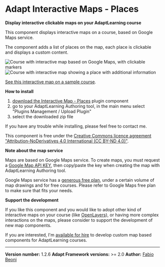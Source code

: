 # Adapt Interactive Maps - Places

**Display interactive clickable maps on your AdaptLearning course**

 <p>This component displays interactive maps on a course, based on Google Maps service.</p>
 <p>The component adds a list of places on the map, each place is clickable and displays a custom content.</p>

<p>
    <img src="http://fabiobeoni.github.io/adapt/docs/map-places.png" alt="Course with interactive map based on Google Maps, with clickable markers" />
    <img src="http://fabiobeoni.github.io/adapt/docs/map-place-visible.png" alt="Course with interactive map showing a place with additional information" />
</p>

<p>
<a href="https://fabiobeoni.github.io/adapt/" target="_blank">See this interactive map on a sample course</a>.
</p>

**How to install**

<ol>
 <li><a href="https://github.com/fabiobeoni/adapt-interactiveMapPlaces/archive/master.zip">download the Interactive Map - Places</a> plugin component</li>
 <li>go to your AdaptLearning Authoring tool, in the main menu select "Plugins Management / Upload Plugin"</li>
 <li>select the downloaded zip file</li>
</ol>

<p>If you have any trouble while installing, please feel free to contact me.</p>

<p>This component is free under the <a href="LICENSE">Creative Commons licence agreement "Attribution-NoDerivatives 4.0 International (CC BY-ND 4.0)"</a>.</p>


**Note about the map service**

<p>Maps are based on Google Maps service. To create maps, you must request a <a href="https://developers.google.com/maps/documentation/javascript/get-api-key" target="_blank">Google Map API KEY</a>, then copy/paste the key
when creating the map with AdaptLearning Authoring tool.</p>
<p>Google Maps service has a <a href="https://developers.google.com/maps/pricing-and-plans/" target="_blank">generous free plan</a>, under a certain volume of map drawings and for free courses. Please refer to Google Maps free plan to make sure that
 fits your needs.</p>
 

**Support the development**
<p>
If you like this component and you would like to adopt other kind of interactive maps on your course 
(like <a href="http://openlayers.org/" target="_blank">OpenLayers</a>), or having more complex interactions
on the maps,
please consider to support the development of new map components. 
</p>
<p>
If you are interested, I'm <a href="https://it.linkedin.com/in/fabio-beoni-6a7848101">available for hire</a> to develop custom map based components for AdaptLearning courses.
</p>

----------------------------
**Version number:**  1.2.6
**Adapt Framework versions:**  >= 2.0
**Author:** <a href="https://it.linkedin.com/in/fabio-beoni-6a7848101" target="_blanck">Fabio Beoni</a>
